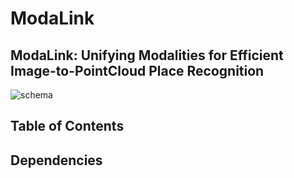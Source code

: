 # ModaLink
## ModaLink: Unifying Modalities for Efficient Image-to-PointCloud Place Recognition
![schema](https://github.com/SpadyDong/I2P-V2/assets/47657625/0e5b7afd-c8e3-49a6-bbae-bf50693bd95b)

## Table of Contents

## Dependencies
